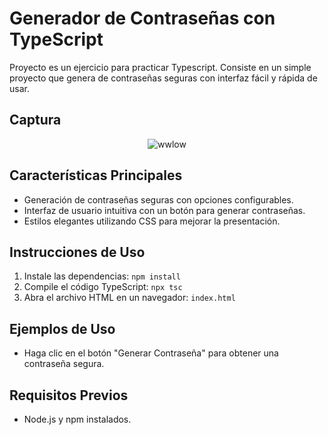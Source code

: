 <h1>Generador de Contraseñas con TypeScript</h1>

Proyecto es un ejercicio para practicar Typescript. Consiste en un simple proyecto que genera de contraseñas seguras con interfaz fácil y rápida de usar.

<h2>Captura</h2>
<div align="center">

![wwlow](https://github.com/BalwantSight/CryptoPassword-Typescript/assets/103304256/bebf76d3-99be-486b-8d67-f5ecd6b226af)


</div>

<h2> Características Principales</h2>

- Generación de contraseñas seguras con opciones configurables.
- Interfaz de usuario intuitiva con un botón para generar contraseñas.
- Estilos elegantes utilizando CSS para mejorar la presentación.

<h2>  Instrucciones de Uso</h2>

1. Instale las dependencias: `npm install`
2. Compile el código TypeScript: `npx tsc`
3. Abra el archivo HTML en un navegador: `index.html`

<h2> Ejemplos de Uso</h2>

- Haga clic en el botón "Generar Contraseña" para obtener una contraseña segura.

<h2>  Requisitos Previos</h2>

- Node.js y npm instalados.
